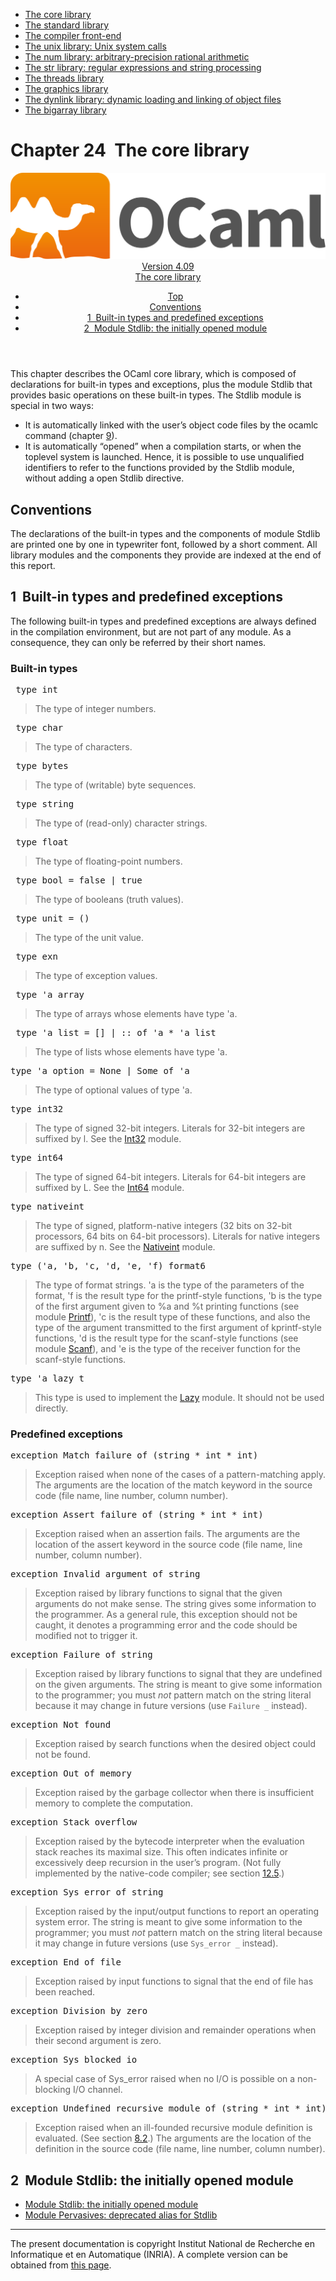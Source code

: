 <!-- ((! set title Manual !)) ((! set documentation !)) ((! set manual !)) ((! set nobreadcrumb !)) -->
<div class="manual content"><ul class="part_menu"><li class="active"><a href="core.html">The core library</a></li><li><a href="stdlib.html">The standard library</a></li><li><a href="parsing.html">The compiler front-end</a></li><li><a href="libunix.html">The unix library: Unix system calls</a></li><li><a href="libnum.html">The num library: arbitrary-precision rational arithmetic</a></li><li><a href="libstr.html">The str library: regular expressions and string processing</a></li><li><a href="libthreads.html">The threads library</a></li><li><a href="libgraph.html">The graphics library</a></li><li><a href="libdynlink.html">The dynlink library: dynamic loading and linking of object files</a></li><li><a href="libbigarray.html">The bigarray library</a></li></ul>




<h1 class="chapter" id="sec552"><span>Chapter 24</span>&nbsp;&nbsp;The core library</h1>
<header><nav class="toc brand"><a class="brand" href="https://ocaml.org/"><img src="colour-logo-gray.svg" class="svg" alt="OCaml"></a></nav><nav class="toc"><div class="toc_version"><a href="/docs" id="version-select">Version 4.09</a></div><div class="toc_title"><a href="#">The core library</a></div><ul><li class="top"><a href="#">Top</a></li>
<li><a href="core.html#sec553">Conventions</a>
</li><li><a href="core.html#sec554">1&nbsp;&nbsp;Built-in types and predefined exceptions</a>
</li><li><a href="core.html#sec557">2&nbsp;&nbsp;Module <span class="c003">Stdlib</span>: the initially opened module</a>
</li></ul></nav></header>
<p> <a id="c:corelib"></a></p><p>This chapter describes the OCaml core library, which is
composed of declarations for built-in types and exceptions, plus
the module <span class="c003">Stdlib</span> that provides basic operations on these
built-in types. The <span class="c003">Stdlib</span> module is special in two
ways:
</p><ul class="itemize"><li class="li-itemize">
It is automatically linked with the user’s object code files by
the <span class="c003">ocamlc</span> command (chapter&nbsp;<a href="comp.html#c%3Acamlc">9</a>).</li><li class="li-itemize">It is automatically “opened” when a compilation starts, or
when the toplevel system is launched. Hence, it is possible to use
unqualified identifiers to refer to the functions provided by the
<span class="c003">Stdlib</span> module, without adding a <span class="c003">open Stdlib</span> directive.
</li></ul><h2 class="section" id="sec553">Conventions</h2>
<p>The declarations of the built-in types and the components of module
<span class="c003">Stdlib</span> are printed one by one in typewriter font, followed by a
short comment. All library modules and the components they provide are
indexed at the end of this report.</p>
<h2 class="section" id="sec554">1&nbsp;&nbsp;Built-in types and predefined exceptions</h2>
<p>The following built-in types and predefined exceptions are always
defined in the
compilation environment, but are not part of any module. As a
consequence, they can only be referred by their short names.</p><h3 class="subsection" id="sec555">Built-in types</h3>
<pre> type int
</pre><p><a id="hevea_manual6"></a>
</p><blockquote class="quote">
The type of integer numbers.
</blockquote><pre> type char
</pre><p><a id="hevea_manual7"></a>
</p><blockquote class="quote">
The type of characters.
</blockquote><pre> type bytes
</pre><p><a id="hevea_manual8"></a>
</p><blockquote class="quote">
The type of (writable) byte sequences.
</blockquote><pre> type string
</pre><p><a id="hevea_manual9"></a>
</p><blockquote class="quote">
The type of (read-only) character strings.
</blockquote><pre> type float
</pre><p><a id="hevea_manual10"></a>
</p><blockquote class="quote">
The type of floating-point numbers.
</blockquote><pre> type bool = false | true
</pre><p><a id="hevea_manual11"></a>
</p><blockquote class="quote">
The type of booleans (truth values).
</blockquote><pre> type unit = ()
</pre><p><a id="hevea_manual12"></a>
</p><blockquote class="quote">
The type of the unit value.
</blockquote><pre> type exn
</pre><p><a id="hevea_manual13"></a>
</p><blockquote class="quote">
The type of exception values.
</blockquote><pre> type 'a array
</pre><p><a id="hevea_manual14"></a>
</p><blockquote class="quote">
The type of arrays whose elements have type <span class="c003">'a</span>.
</blockquote><pre> type 'a list = [] | :: of 'a * 'a list
</pre><p><a id="hevea_manual15"></a>
</p><blockquote class="quote">
The type of lists whose elements have type <span class="c003">'a</span>.
</blockquote><pre>type 'a option = None | Some of 'a
</pre><p><a id="hevea_manual16"></a>
</p><blockquote class="quote">
The type of optional values of type <span class="c003">'a</span>.
</blockquote><pre>type int32
</pre><p><a id="hevea_manual17"></a>
</p><blockquote class="quote">
The type of signed 32-bit integers.
Literals for 32-bit integers are suffixed by l.
See the <a href="../../api/4.09/Int32.html"><span class="c003">Int32</span></a> module.
</blockquote><pre>type int64
</pre><p><a id="hevea_manual18"></a>
</p><blockquote class="quote">
The type of signed 64-bit integers.
Literals for 64-bit integers are suffixed by L.
See the <a href="../../api/4.09/Int64.html"><span class="c003">Int64</span></a> module.
</blockquote><pre>type nativeint
</pre><p><a id="hevea_manual19"></a>
</p><blockquote class="quote">
The type of signed, platform-native integers (32 bits on 32-bit
processors, 64 bits on 64-bit processors).
Literals for native integers are suffixed by n.
See the <a href="../../api/4.09/Nativeint.html"><span class="c003">Nativeint</span></a> module.
</blockquote><pre>type ('a, 'b, 'c, 'd, 'e, 'f) format6
</pre><p><a id="hevea_manual20"></a>
</p><blockquote class="quote">
The type of format strings. <span class="c003">'a</span> is the type of the parameters of
the format, <span class="c003">'f</span> is the result type for the <span class="c003">printf</span>-style
functions, <span class="c003">'b</span> is the type of the first argument given to <span class="c003">%a</span> and
<span class="c003">%t</span> printing functions (see module <a href="../../api/4.09/Printf.html"><span class="c003">Printf</span></a>),
<span class="c003">'c</span> is the result type of these functions, and also the type of the
argument transmitted to the first argument of <span class="c003">kprintf</span>-style
functions, <span class="c003">'d</span> is the result type for the <span class="c003">scanf</span>-style functions
(see module <a href="../../api/4.09/Scanf.html"><span class="c003">Scanf</span></a>), and <span class="c003">'e</span> is the type of the receiver function
for the <span class="c003">scanf</span>-style functions.
</blockquote><pre>type 'a lazy_t
</pre><p><a id="hevea_manual21"></a>
</p><blockquote class="quote">
This type is used to implement the <a href="../../api/4.09/Lazy.html"><span class="c003">Lazy</span></a> module.
It should not be used directly.
</blockquote><h3 class="subsection" id="sec556">Predefined exceptions</h3>
<pre>exception Match_failure of (string * int * int)
</pre><p><a id="hevea_manual22"></a>
</p><blockquote class="quote">
Exception raised when none of the cases of a pattern-matching
apply. The arguments are the location of the <span class="c003">match</span> keyword
in the source code (file name, line number, column number).
</blockquote><pre>exception Assert_failure of (string * int * int)
</pre><p><a id="hevea_manual23"></a>
</p><blockquote class="quote">
Exception raised when an assertion fails. The arguments are
the location of the <span class="c003">assert</span> keyword in the source code
(file name, line number, column number).
</blockquote><pre>exception Invalid_argument of string
</pre><p><a id="hevea_manual24"></a>
</p><blockquote class="quote">
Exception raised by library functions to signal that the given
arguments do not make sense. The string gives some information
to the programmer. As a general rule, this exception should not
be caught, it denotes a programming error and the code should be
modified not to trigger it.
</blockquote><pre>exception Failure of string
</pre><p><a id="hevea_manual25"></a>
</p><blockquote class="quote">
Exception raised by library functions to signal that they are
undefined on the given arguments. The string is meant to give some
information to the programmer; you must <em>not</em> pattern match on
the string literal because it may change in future versions (use
<code>Failure _</code> instead).
</blockquote><pre>exception Not_found
</pre><p><a id="hevea_manual26"></a>
</p><blockquote class="quote">
Exception raised by search functions when the desired object
could not be found.
</blockquote><pre>exception Out_of_memory
</pre><p><a id="hevea_manual27"></a>
</p><blockquote class="quote">
Exception raised by the garbage collector
when there is insufficient memory to complete the computation.
</blockquote><pre>exception Stack_overflow
</pre><p><a id="hevea_manual28"></a>
</p><blockquote class="quote">
Exception raised by the bytecode interpreter when the evaluation
stack reaches its maximal size. This often indicates infinite
or excessively deep recursion in the user’s program.
(Not fully implemented by the native-code compiler;
see section&nbsp;<a href="native.html#s%3Acompat-native-bytecode">12.5</a>.)
</blockquote><pre>exception Sys_error of string
</pre><p><a id="hevea_manual29"></a>
</p><blockquote class="quote">
Exception raised by the input/output functions to report an
operating system error. The string is meant to give some
information to the programmer; you must <em>not</em> pattern match on
the string literal because it may change in future versions (use
<code>Sys_error _</code> instead).
</blockquote><pre>exception End_of_file
</pre><p><a id="hevea_manual30"></a>
</p><blockquote class="quote">
Exception raised by input functions to signal that the
end of file has been reached.
</blockquote><pre>exception Division_by_zero
</pre><p><a id="hevea_manual31"></a>
</p><blockquote class="quote">
Exception raised by integer division and remainder operations
when their second argument is zero.
</blockquote><pre>exception Sys_blocked_io
</pre><p><a id="hevea_manual32"></a>
</p><blockquote class="quote">
A special case of <span class="c003">Sys_error</span> raised when no I/O is possible
on a non-blocking I/O channel.
</blockquote><pre>exception Undefined_recursive_module of (string * int * int)
</pre><p><a id="hevea_manual33"></a>
</p><blockquote class="quote">
Exception raised when an ill-founded recursive module definition
is evaluated. (See section&nbsp;<a href="manual024.html#s-recursive-modules">8.2</a>.)
The arguments are the location of the definition in the source code
(file name, line number, column number).
</blockquote>
<h2 class="section" id="sec557">2&nbsp;&nbsp;Module <span class="c003">Stdlib</span>: the initially opened module</h2>
<ul class="ftoc2"><li class="li-links">
<a href="../../api/4.09/Stdlib.html">Module <span class="c003">Stdlib</span>: the initially opened module</a>
</li><li class="li-links"><a href="../../api/4.09/Pervasives.html">Module <span class="c003">Pervasives</span>: deprecated alias for Stdlib</a>
</li></ul>
<hr>





<div class="copyright">The present documentation is copyright Institut National de Recherche en Informatique et en Automatique (INRIA). A complete version can be obtained from <a href="http://caml.inria.fr/pub/docs/manual-ocaml/">this page</a>.</div></div>